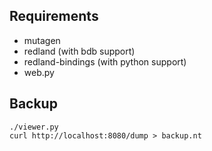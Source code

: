 ## Requirements ##

- mutagen
- redland (with bdb support)
- redland-bindings (with python support)
- web.py


## Backup ##

    ./viewer.py
    curl http://localhost:8080/dump > backup.nt
